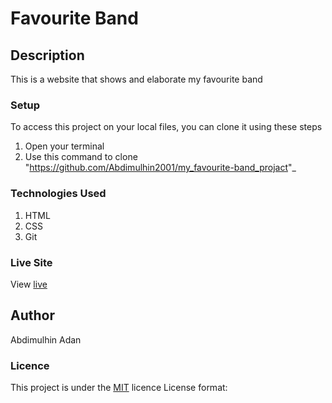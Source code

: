 # Favourite Band
## Description
This is a website that shows and elaborate my favourite band
### Setup
To access this project on your local files, you can clone it using these steps
1. Open your terminal
1. Use this command to clone "https://github.com/Abdimulhin2001/my_favourite-band_projact"_
### Technologies Used
1. HTML
1. CSS
1. Git
### Live Site
View [live](https://github.com/Abdimulhin2001/my_favourite-band_projact)
## Author
Abdimulhin Adan
### Licence
This project is under the  [MIT](LICENSE) licence
License format: